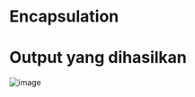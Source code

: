 # Encapsulation

# Output yang dihasilkan
![image](https://github.com/Delonix1Regia/Encapsulation/assets/105977648/3da7d569-7ce8-408d-ac8d-4f6fbce3cba6)

